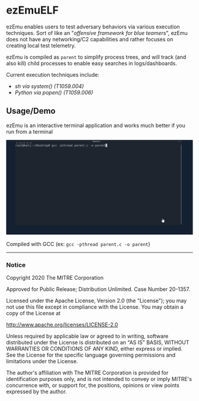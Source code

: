 # ezEmuELF

ezEmu enables users to test adversary behaviors via various execution techniques. Sort of like an "*offensive framework for blue teamers*", ezEmu does not have any networking/C2 capabilities and rather focuses on creating local test telemetry.

ezEmu is compiled as `parent` to simplify process trees, and will track (and also kill) child processes to enable easy searches in logs/dashboards.

Current execution techniques include:

- *sh via system() (T1059.004)*
- *Python via popen() (T1059.006)*

## Usage/Demo

ezEmu is an interactive terminal application and works much better if you run from a terminal

![ezEmuELF Demo](ezEmuELF.gif)

Compiled with GCC (ex: `gcc -pthread parent.c -o parent`)

____


### Notice 

Copyright 2020 The MITRE Corporation

Approved for Public Release; Distribution Unlimited. Case Number 20-1357.

Licensed under the Apache License, Version 2.0 (the "License");
you may not use this file except in compliance with the License.
You may obtain a copy of the License at

   http://www.apache.org/licenses/LICENSE-2.0

Unless required by applicable law or agreed to in writing, software
distributed under the License is distributed on an "AS IS" BASIS,
WITHOUT WARRANTIES OR CONDITIONS OF ANY KIND, either express or implied.
See the License for the specific language governing permissions and
limitations under the License.

The author's affiliation with The MITRE Corporation is provided for identification purposes only, and is not intended to convey or imply MITRE's concurrence with, or support for, the positions, opinions or view points expressed by the author.
